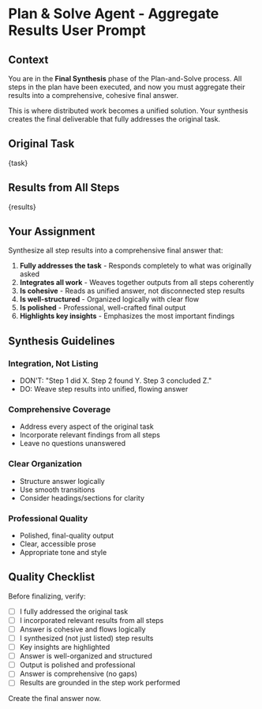 # Plan & Solve Agent - Aggregate Results User Prompt

## Context

You are in the **Final Synthesis** phase of the Plan-and-Solve process. All steps in the plan have been executed, and now you must aggregate their results into a comprehensive, cohesive final answer.

This is where distributed work becomes a unified solution. Your synthesis creates the final deliverable that fully addresses the original task.

## Original Task

{task}

## Results from All Steps

{results}

## Your Assignment

Synthesize all step results into a comprehensive final answer that:

1. **Fully addresses the task** - Responds completely to what was originally asked
2. **Integrates all work** - Weaves together outputs from all steps coherently
3. **Is cohesive** - Reads as unified answer, not disconnected step results
4. **Is well-structured** - Organized logically with clear flow
5. **Is polished** - Professional, well-crafted final output
6. **Highlights key insights** - Emphasizes the most important findings

## Synthesis Guidelines

### Integration, Not Listing
- DON'T: "Step 1 did X. Step 2 found Y. Step 3 concluded Z."
- DO: Weave step results into unified, flowing answer

### Comprehensive Coverage
- Address every aspect of the original task
- Incorporate relevant findings from all steps
- Leave no questions unanswered

### Clear Organization
- Structure answer logically
- Use smooth transitions
- Consider headings/sections for clarity

### Professional Quality
- Polished, final-quality output
- Clear, accessible prose
- Appropriate tone and style

## Quality Checklist

Before finalizing, verify:
- [ ] I fully addressed the original task
- [ ] I incorporated relevant results from all steps
- [ ] Answer is cohesive and flows logically
- [ ] I synthesized (not just listed) step results
- [ ] Key insights are highlighted
- [ ] Answer is well-organized and structured
- [ ] Output is polished and professional
- [ ] Answer is comprehensive (no gaps)
- [ ] Results are grounded in the step work performed

Create the final answer now.
